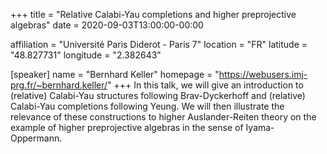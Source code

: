 +++
title = "Relative Calabi-Yau completions and higher preprojective algebras"
date = 2020-09-03T13:00:00-00:00

affiliation = "Université Paris Diderot - Paris 7"
location = "FR"
latitude = "48.827731"
longitude = "2.382643"

[speaker]
  name = "Bernhard Keller"
  homepage = "https://webusers.imj-prg.fr/~bernhard.keller/"
+++
In this talk, we will give an introduction to (relative) Calabi-Yau structures following Brav-Dyckerhoff and (relative) Calabi-Yau completions following Yeung. We will then illustrate the relevance of these constructions to higher Auslander-Reiten theory on the example of higher preprojective algebras in the sense of Iyama-Oppermann.
